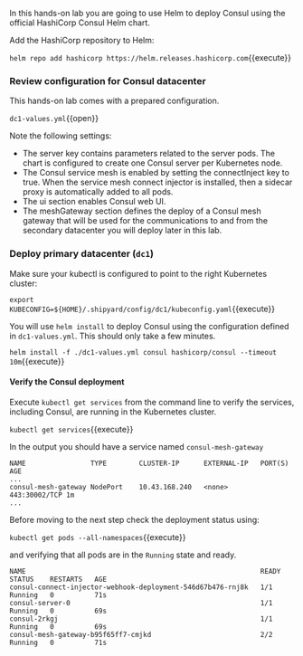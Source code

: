 
In this hands-on lab you are going to use Helm to deploy Consul using the official HashiCorp Consul Helm chart.

Add the HashiCorp repository to Helm:

`helm repo add hashicorp https://helm.releases.hashicorp.com`{{execute}}

### Review configuration for Consul datacenter

This hands-on lab comes with a prepared configuration.

`dc1-values.yml`{{open}}

Note the following settings:

* The server key contains parameters related to the server pods. The chart is configured to create one Consul server per Kubernetes node.
* The Consul service mesh is enabled by setting the connectInject key to true. When the service mesh connect injector is installed, then a sidecar proxy is automatically added to all pods.
* The ui section enables Consul web UI.
* The meshGateway section defines the deploy of a Consul mesh gateway that will be used for the communications to and from the secondary datacenter you will deploy later in this lab.

### Deploy primary datacenter (`dc1`)

Make sure your kubectl is configured to point to the right Kubernetes cluster:

`export KUBECONFIG=${HOME}/.shipyard/config/dc1/kubeconfig.yaml`{{execute}}

You will use `helm install` to deploy Consul using the configuration defined in `dc1-values.yml`. This should only take a few minutes.

`helm install -f ./dc1-values.yml consul hashicorp/consul --timeout 10m`{{execute}}

#### Verify the Consul deployment

Execute `kubectl get services` from the command line to verify the services, including Consul, are running in the Kubernetes cluster.

`kubectl get services`{{execute}}

In the output you should have a service named `consul-mesh-gateway`

```
NAME                TYPE        CLUSTER-IP      EXTERNAL-IP   PORT(S)       AGE
...
consul-mesh-gateway NodePort    10.43.168.240   <none>        443:30002/TCP 1m
...
```

Before moving to the next step check the deployment status using:

`kubectl get pods --all-namespaces`{{execute}}

and verifying that all pods are in the `Running` state and ready.

```
NAME                                                          READY   STATUS    RESTARTS   AGE
consul-connect-injector-webhook-deployment-546d67b476-rnj8k   1/1     Running   0          71s
consul-server-0                                               1/1     Running   0          69s
consul-2rkgj                                                  1/1     Running   0          69s
consul-mesh-gateway-b95f65ff7-cmjkd                           2/2     Running   0          71s
```
